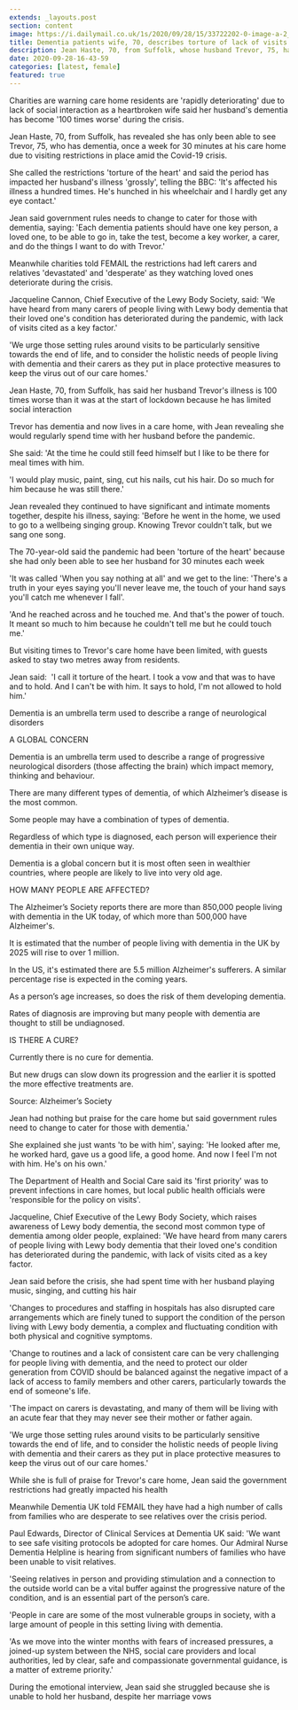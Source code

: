 ```yaml
---
extends: _layouts.post
section: content
image: https://i.dailymail.co.uk/1s/2020/09/28/15/33722202-0-image-a-2_1601303385401.jpg 
title: Dementia patients wife, 70, describes torture of lack of visits during Covid-19 crisis 
description: Jean Haste, 70, from Suffolk, whose husband Trevor, 75, has dementia, has said his illness is 100 times worse than it was at the start of lockdown because he has limited social interaction. 
date: 2020-09-28-16-43-59 
categories: [latest, female] 
featured: true 
--- 
```

Charities are warning care home residents are 'rapidly deteriorating' due to lack of social interaction as a heartbroken wife said her husband's dementia has become '100 times worse' during the crisis.  

Jean Haste, 70, from Suffolk, has revealed she has only been able to see Trevor, 75, who has dementia, once a week for 30 minutes at his care home due to visiting restrictions in place amid the Covid-19 crisis.

She called the restrictions 'torture of the heart' and said the period has impacted her husband's illness 'grossly', telling the BBC: 'It's affected his illness a hundred times. He's hunched in his wheelchair and I hardly get any eye contact.' 

Jean said government rules needs to change to cater for those with dementia, saying: 'Each dementia patients should have one key person, a loved one, to be able to go in, take the test, become a key worker, a carer, and do the things I want to do with Trevor.'

Meanwhile charities told FEMAIL the restrictions had left carers and relatives 'devastated' and 'desperate' as they watching loved ones deteriorate during the crisis. 

Jacqueline Cannon, Chief Executive of the Lewy Body Society, said: 'We have heard from many carers of people living with Lewy body dementia that their loved one's condition has deteriorated during the pandemic, with lack of visits cited as a key factor.'

'We urge those setting rules around visits to be particularly sensitive towards the end of life, and to consider the holistic needs of people living with dementia and their carers as they put in place protective measures to keep the virus out of our care homes.' 

Jean Haste, 70, from Suffolk, has said her husband Trevor's illness is 100 times worse than it was at the start of lockdown because he has limited social interaction

Trevor has dementia and now lives in a care home, with Jean revealing she would regularly spend time with her husband before the pandemic.

She said: 'At the time he could still feed himself but I like to be there for meal times with him.

'I would play music, paint, sing, cut his nails, cut his hair. Do so much for him because he was still there.'

Jean revealed they continued to have significant and intimate moments together, despite his illness, saying: 'Before he went in the home, we used to go to a wellbeing singing group. Knowing Trevor couldn't talk, but we sang one song.

The 70-year-old said the pandemic had been 'torture of the heart' because she had only been able to see her husband for 30 minutes each week 

'It was called 'When you say nothing at all' and we get to the line: 'There's a truth in your eyes saying you'll never leave me, the touch of your hand says you'll catch me whenever I fall'.

'And he reached across and he touched me. And that's the power of touch. It meant so much to him because he couldn't tell me but he could touch me.'

But visiting times to Trevor's care home have been limited, with guests asked to stay two metres away from residents.   

Jean said:  'I call it torture of the heart. I took a vow and that was to have and to hold. And I can't be with him. It says to hold, I'm not allowed to hold him.'  

Dementia is an umbrella term used to describe a range of neurological disorders

A GLOBAL CONCERN 

Dementia is an umbrella term used to describe a range of progressive neurological disorders (those affecting the brain) which impact memory, thinking and behaviour. 

There are many different types of dementia, of which Alzheimer’s disease is the most common.

Some people may have a combination of types of dementia.

Regardless of which type is diagnosed, each person will experience their dementia in their own unique way.

Dementia is a global concern but it is most often seen in wealthier countries, where people are likely to live into very old age.

HOW MANY PEOPLE ARE AFFECTED?

The Alzheimer’s Society reports there are more than 850,000 people living with dementia in the UK today, of which more than 500,000 have Alzheimer's.

It is estimated that the number of people living with dementia in the UK by 2025 will rise to over 1 million.

In the US, it's estimated there are 5.5 million Alzheimer's sufferers. A similar percentage rise is expected in the coming years.

As a person’s age increases, so does the risk of them developing dementia.

Rates of diagnosis are improving but many people with dementia are thought to still be undiagnosed.

IS THERE A CURE?

Currently there is no cure for dementia.

But new drugs can slow down its progression and the earlier it is spotted the more effective treatments are.

Source: Alzheimer’s Society 

Jean had nothing but praise for the care home but said government rules need to change to cater for those with dementia.'

She explained she just wants 'to be with him', saying: 'He looked after me, he worked hard, gave us a good life, a good home. And now I feel I'm not with him. He's on his own.' 

The Department of Health and Social Care said its 'first priority' was to prevent infections in care homes, but local public health officials were 'responsible for the policy on visits'.

Jacqueline, Chief Executive of the Lewy Body Society, which raises awareness of Lewy body dementia, the second most common type of dementia among older people, explained: 'We have heard from many carers of people living with Lewy body dementia that their loved one's condition has deteriorated during the pandemic, with lack of visits cited as a key factor. 

Jean said before the crisis, she had spent time with her husband playing music, singing, and cutting his hair 

'Changes to procedures and staffing in hospitals has also disrupted care arrangements which are finely tuned to support the condition of the person living with Lewy body dementia, a complex and fluctuating condition with both physical and cognitive symptoms.

'Change to routines and a lack of consistent care can be very challenging for people living with dementia, and the need to protect our older generation from COVID should be balanced against the negative impact of a lack of access to family members and other carers, particularly towards the end of someone's life. 

'The impact on carers is devastating, and many of them will be living with an acute fear that they may never see their mother or father again. 

'We urge those setting rules around visits to be particularly sensitive towards the end of life, and to consider the holistic needs of people living with dementia and their carers as they put in place protective measures to keep the virus out of our care homes.'

While she is full of praise for Trevor's care home, Jean said the government restrictions had greatly impacted his health 

Meanwhile Dementia UK told FEMAIL they have had a high number of calls from families who are desperate to see relatives over the crisis period.

Paul Edwards, Director of Clinical Services at Dementia UK said: 'We want to see safe visiting protocols be adopted for care homes. Our Admiral Nurse Dementia Helpline is hearing from significant numbers of families who have been unable to visit relatives. 

'Seeing relatives in person and providing stimulation and a connection to the outside world can be a vital buffer against the progressive nature of the condition, and is an essential part of the person’s care.

'People in care are some of the most vulnerable groups in society, with a large amount of people in this setting living with dementia.

'As we move into the winter months with fears of increased pressures, a joined-up system between the NHS, social care providers and local authorities, led by clear, safe and compassionate governmental guidance, is a matter of extreme priority.'  

During the emotional interview, Jean said she struggled because she is unable to hold her husband, despite her marriage vows 

